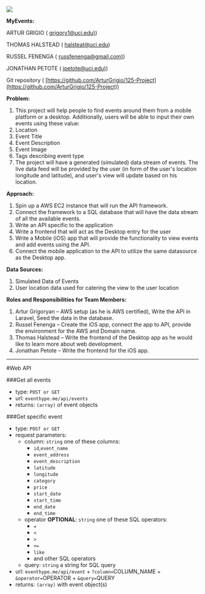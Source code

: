 ![](https://www.mememaker.net/static/images/memes/4361361.jpg)

**MyEvents:**

ARTUR GRIGIO ( [grigory1@uci.edu)](mailto:grigory1@uci.edu))

THOMAS HALSTEAD ( [halsteat@uci.edu](mailto:halsteat@uci.edu))

RUSSEL FENENGA ( [russfenenga@gmail.com)](mailto:russfenenga@gmail.com))

JONATHAN PETOTE ( [jpetote@uci.edu)](mailto:jpetote@uci.edu))

Git repository ( [https://github.com/ArturGrigio/125-Project](https://github.com/ArturGrigio/125-Project))

**Problem:**

1. This project will help people to find events around them from a mobile platform or a desktop. Additionally, users will be able to input their own events using these value:
  1. Location
  2. Event Title
  3. Event Description
  4. Event Image
  5. Tags describing event type
2. The project will have a generated (simulated) data stream of events. The live data feed will be provided by the user (in form of the user&#39;s location longitude and latitude), and user&#39;s view will update based on his location.

**Approach:**

1. Spin up a AWS EC2 instance that will run the API framework.
2. Connect the framework to a SQL database that will have the data stream of all the available events.
3. Write an API specific to the application
4. Write a frontend that will act as the Desktop entry for the user
5. Write a Mobile (iOS) app that will provide the functionality to view events and add events using the API.
6. Connect the mobile application to the API to utilize the same datasource as the Desktop app.

**Data Sources:**

1. Simulated Data of Events
2. User location data  used for catering the view to the user location



**Roles and Responsibilities for Team Members:**

1. Artur Grigoryan – AWS setup (as he is AWS certified), Write the API in Laravel, Seed the data in the database.
2. Russel Fenenga – Create the iOS app, connect the app to API, provide the environment for the AWS and Domain name.
3. Thomas Halstead – Write the frontend of the Desktop app as he would like to learn more about web development.
4. Jonathan Petote – Write the frontend for the iOS app.

---

#Web API

###Get all events
 - type: `POST or GET`
 - url: `eventhype.me/api/events`
 - returns: `(array)` of event objects
 
###Get specific event
 - type: `POST or GET`
 - request parameters:
   - column: `string` one of these columns: 
     - `id`,`event_name`
     - `event_address`
     - `event_description` 
     - `latitude`
     - `longitude`
     - `category`
     - `price`
     - `start_date`
     - `start_time`
     - `end_date`
     - `end_time`
   - operator **OPTIONAL**: `string` one of these SQL operators:
     - `=`
     - `<`
     - `>`
     - `<=`
     - `like`
     - and other SQL operators
   - query: `string` a string for SQL query
 - url: `eventhype.me/api/event` + `?column=`COLUMN_NAME + `&operator=`OPERATOR + `&query=`QUERY
 - returns: `(array)` with event object(s)
